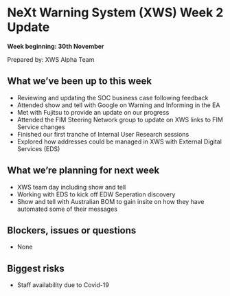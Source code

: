 # NeXt Warning System (XWS) Week 2 Update
**Week beginning: 30th November** 

Prepared by: XWS Alpha Team

## What we’ve been up to this week

* Reviewing and updating the SOC business case following feedback
* Attended show and tell with Google on Warning and Informing in the EA
* Met with Fujitsu to provide an update on our progress
* Attended the FIM Steering Network group to update on XWS links to FIM Service changes
* Finished our first tranche of Internal User Research sessions
* Explored how addresses could be managed in XWS with External Digital Services (EDS)

## What we’re planning for next week

* XWS team day including show and tell
* Working with EDS to kick off EDW Seperation discovery 
* Show and tell with Australian BOM to gain insite on how they have automated some of their messages

## Blockers, issues or questions

* None

## Biggest risks

* Staff availability due to Covid-19
